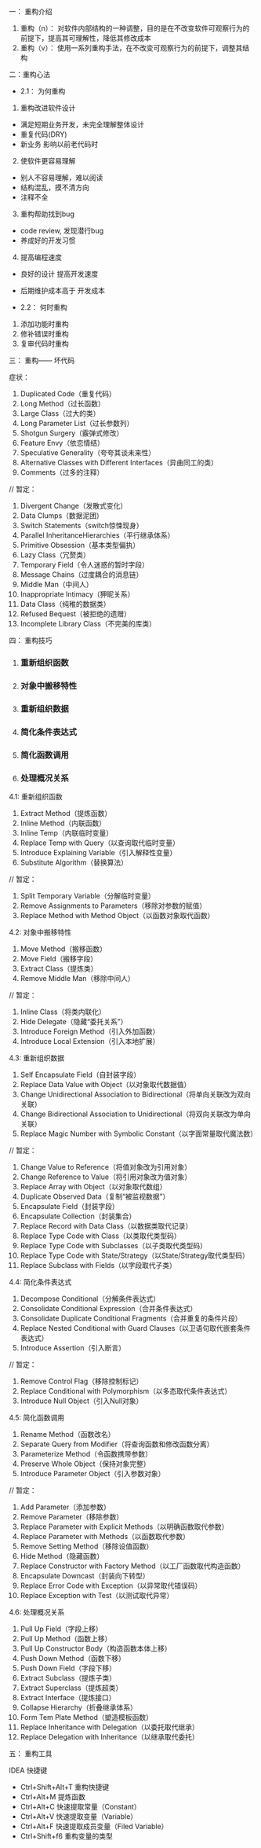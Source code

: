 一： 重构介绍
1. 重构（n）：
对软件内部结构的一种调整，目的是在不改变软件可观察行为的前提下，提高其可理解性，降低其修改成本
1. 重构（v）：
使用一系列重构手法，在不改变可观察行为的前提下，调整其结构

二：重构心法

- 2.1： 为何重构
1.  重构改进软件设计
- 满足短期业务开发，未完全理解整体设计
- 重复代码(DRY)
- 新业务 影响以前老代码时

2.  使软件更容易理解
- 别人不容易理解，难以阅读
- 结构混乱，摸不清方向
- 注释不全

3.  重构帮助找到bug
- code review, 发现潜行bug
- 养成好的开发习惯

4.  提高编程速度
- 良好的设计 提高开发速度
- 后期维护成本高于 开发成本

- 2.2： 何时重构
1. 添加功能时重构
1. 修补错误时重构
1. 复审代码时重构

三： 重构—— 坏代码

症状：

1. Duplicated Code（重复代码）
1. Long Method（过长函数）
1. Large Class（过大的类）
1. Long Parameter List（过长参数列）
1. Shotgun Surgery（霰弹式修改）
1. Feature Envy（依恋情结）
1. Speculative Generality（夸夸其谈未来性）
1. Alternative Classes with Different Interfaces（异曲同工的类）
1. Comments（过多的注释）

//  暂定：
1. Divergent Change（发散式变化）
1. Data Clumps（数据泥团）
1. Switch Statements（switch惊悚现身）
1. Parallel InheritanceHierarchies（平行继承体系）
1. Primitive Obsession（基本类型偏执）
1. Lazy Class（冗赘类）
1. Temporary Field（令人迷惑的暂时字段）
1. Message Chains（过度耦合的消息链）
1. Middle Man（中间人）
1. Inappropriate Intimacy（狎昵关系）
1. Data Class（纯稚的数据类）
1. Refused Bequest（被拒绝的遗赠）
1. Incomplete Library Class（不完美的库类）

四： 重构技巧
1. ### 重新组织函数
1. ### 对象中搬移特性
1. ### 重新组织数据
1. ### 简化条件表达式
1. ### 简化函数调用
1. ### 处理概况关系

4.1: 重新组织函数
1. Extract Method（提炼函数）
1. Inline Method（内联函数）
1. Inline Temp（内联临时变量） 
1. Replace Temp with Query（以查询取代临时变量） 
1. Introduce Explaining Variable（引入解释性变量） 
1. Substitute Algorithm（替换算法）

// 暂定：
1. Split Temporary Variable（分解临时变量） 
1. Remove Assignments to Parameters（移除对参数的赋值） 
1. Replace Method with Method Object（以函数对象取代函数） 

4.2: 对象中搬移特性
1. Move Method（搬移函数）
1. Move Field（搬移字段） 
1. Extract Class（提炼类）
1. Remove Middle Man（移除中间人） 

// 暂定：
1. Inline Class（将类内联化） 
1. Hide Delegate（隐藏“委托关系”） 
1. Introduce Foreign Method（引入外加函数） 
1. Introduce Local Extension（引入本地扩展） 

4.3: 重新组织数据
1. Self Encapsulate Field（自封装字段） 
1. Replace Data Value with Object（以对象取代数据值） 
1. Change Unidirectional Association to Bidirectional（将单向关联改为双向关联） 
1. Change Bidirectional Association to Unidirectional（将双向关联改为单向关联） 
1. Replace Magic Number with Symbolic Constant（以字面常量取代魔法数） 

// 暂定：
1. Change Value to Reference（将值对象改为引用对象） 
1. Change Reference to Value（将引用对象改为值对象） 
1. Replace Array with Object（以对象取代数组） 
1. Duplicate Observed Data（复制“被监视数据”） 
1. Encapsulate Field（封装字段） 
1. Encapsulate Collection（封装集合） 
1. Replace Record with Data Class（以数据类取代记录） 
1. Replace Type Code with Class（以类取代类型码） 
1. Replace Type Code with Subclasses（以子类取代类型码） 
1. Replace Type Code with State/Strategy（以State/Strategy取代类型码） 
1. Replace Subclass with Fields（以字段取代子类） 


4.4: 简化条件表达式
1. Decompose Conditional（分解条件表达式） 
1. Consolidate Conditional Expression（合并条件表达式） 
1. Consolidate Duplicate Conditional Fragments（合并重复的条件片段） 
1. Replace Nested Conditional with Guard Clauses（以卫语句取代嵌套条件表达式） 
1. Introduce Assertion（引入断言）

// 暂定：
1. Remove Control Flag（移除控制标记） 
1. Replace Conditional with Polymorphism（以多态取代条件表达式） 
1. Introduce Null Object（引入Null对象） 


4.5: 简化函数调用
1. Rename Method（函数改名） 
1. Separate Query from Modifier（将查询函数和修改函数分离） 
1. Parameterize Method（令函数携带参数） 
1. Preserve Whole Object（保持对象完整）
1. Introduce Parameter Object（引入参数对象） 

// 暂定：
1. Add Parameter（添加参数） 
1. Remove Parameter（移除参数） 
1. Replace Parameter with Explicit Methods（以明确函数取代参数） 
1. Replace Parameter with Methods（以函数取代参数） 
1. Remove Setting Method（移除设值函数） 
1. Hide Method（隐藏函数） 
1. Replace Constructor with Factory Method（以工厂函数取代构造函数） 
1. Encapsulate Downcast（封装向下转型）
1. Replace Error Code with Exception（以异常取代错误码） 
1. Replace Exception with Test（以测试取代异常）

4.6: 处理概况关系
1. Pull Up Field（字段上移） 
1. Pull Up Method（函数上移） 
1. Pull Up Constructor Body（构造函数本体上移） 
1. Push Down Method（函数下移） 
1. Push Down Field（字段下移）
1. Extract Subclass（提炼子类） 
1. Extract Superclass（提炼超类） 
1. Extract Interface（提炼接口） 
1. Collapse Hierarchy（折叠继承体系） 
1. Form Tem Plate Method（塑造模板函数） 
1. Replace Inheritance with Delegation（以委托取代继承） 
1. Replace Delegation with Inheritance（以继承取代委托） 



五： 重构工具

IDEA 快捷键
- Ctrl+Shift+Alt+T 重构快捷键
- Ctrl+Alt+M 提炼函数 
- Ctrl+Alt+C 快速提取常量（Constant）
- Ctrl+Alt+V 快速提取变量（Variable）
- Ctrl+Alt+F 快速提取成员变量（Filed Variable）
- Ctrl+Shift+f6 重构变量的类型

